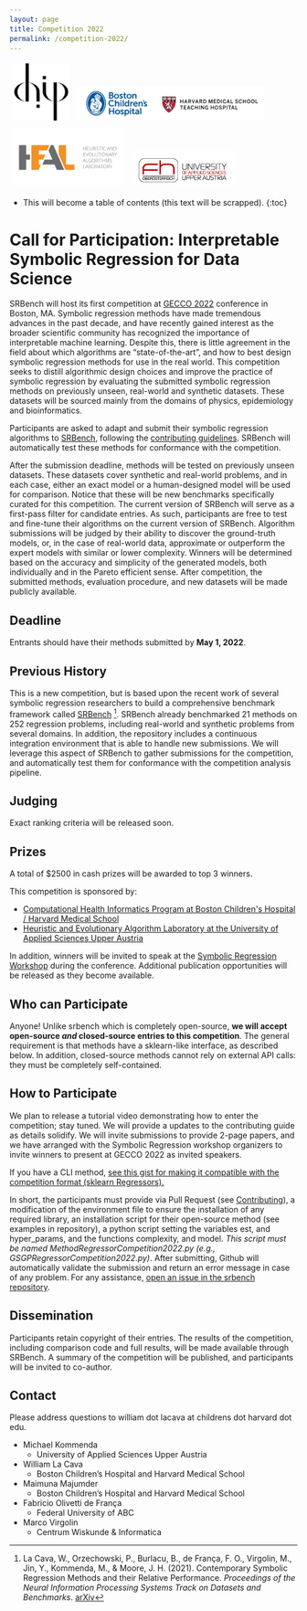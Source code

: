 ```yaml
---
layout: page
title: Competition 2022
permalink: /competition-2022/
---
```

<style>
img {
    height: 100px;
    margin: 5px;
}
</style>

<a href="http://www.chip.org" ><img style="float:center;" src="/assets/chip-logo_0.png"></a>
<a href="http://www.chip.org" ><img style="float:center; height:60px;" src="/assets/bch-hvd.png"></a>
<br>
<a href="https://pure.fh-ooe.at/en/projects/heuristiclab" ><img style="float:center;" src="/assets/20211004_HEAL-Logo_v7.png"></a>
<a href="https://pure.fh-ooe.at/en/projects/heuristiclab" ><img style="float:center;height:60px;" src="/assets/uasau.png"></a>

* This will become a table of contents (this text will be scrapped).
{:toc}

# Call for Participation: Interpretable Symbolic Regression for Data Science


SRBench will host its first competition at [GECCO 2022](https://gecco-2022.sigevo.org/) conference in Boston, MA. 
Symbolic regression methods have made tremendous advances in the past decade, and have recently gained interest as the broader scientific community has recognized the importance of interpretable machine learning. 
Despite this, there is little agreement in the field about which algorithms are “state-of-the-art”, and how to best design symbolic regression methods for use in the real world. 
This competition seeks to distill algorithmic design choices and improve the practice of symbolic regression by evaluating the submitted symbolic regression methods on previously unseen, real-world and synthetic datasets. 
These datasets will be sourced mainly from the domains of physics, epidemiology and bioinformatics.

Participants are asked to adapt and submit their symbolic regression algorithms to [SRBench](https://github.com/cavalab/srbench), following the [contributing guidelines](/contributing). 
SRBench will automatically test these methods for conformance with the competition.

After the submission deadline, methods will be tested on previously unseen datasets. 
These datasets cover synthetic and real-world problems, and in each case, either an exact model or a human-designed model will be used for comparison. 
Notice that these will be new benchmarks specifically curated for this competition. 
The current version of SRBench will serve as a first-pass filter for candidate entries. 
As such, participants are free to test and fine-tune their algorithms on the current version of SRBench. 
Algorithm submissions will be judged by their ability to discover the ground-truth models, or, in the case of real-world data, approximate or outperform the expert models with similar or lower complexity.
Winners will be determined based on the accuracy and simplicity of the generated models, both individually and in the Pareto efficient sense. 
After competition, the submitted methods, evaluation procedure, and new datasets will be made publicly available.


## Deadline

Entrants should have their methods submitted by **May 1, 2022**. 

## Previous History

This is a new competition, but is based upon the recent work of several symbolic regression researchers to build a comprehensive benchmark framework called [SRBench](cavalab.org/srbench) [^1].
SRBench already benchmarked 21 methods on 252 regression problems, including real-world and synthetic problems from several domains. 
In addition, the repository includes a continuous integration environment that is able to handle new submissions. 
We will leverage this aspect of SRBench to gather submissions for the competition, and automatically test them for conformance with the competition analysis pipeline.

[^1]: La Cava, W., Orzechowski, P., Burlacu, B., de França, F. O., Virgolin, M., Jin, Y., Kommenda, M., & Moore, J. H. (2021). Contemporary Symbolic Regression Methods and their Relative Performance. _Proceedings of the Neural Information Processing Systems Track on Datasets and Benchmarks_. [arXiv](https://arxiv.org/abs/2107.14351)


## Judging

Exact ranking criteria will be released soon. 

## Prizes

A total of $2500 in cash prizes will be awarded to top 3 winners.

This competition is sponsored by:

- [Computational Health Informatics Program at Boston Children's Hospital / Harvard Medical School](http://www.chip.org)
- [Heuristic and Evolutionary Algorithm Laboratory at the University of Applied Sciences Upper Austria](https://pure.fh-ooe.at/en/projects/heuristiclab)

In addition, winners will be invited to speak at the [Symbolic Regression Workshop](https://gecco-2022.sigevo.org/Workshops#SymReg) during the conference. 
Additional publication opportunities will be released as they become available.

## Who can Participate

Anyone! 
Unlike srbench which is completely open-source, **we will accept open-source _and_ closed-source entries to this competition**. 
The general requirement is that methods have a sklearn-like interface, as described below.
In addition, closed-source methods cannot rely on external API calls: they must be completely self-contained. 

## How to Participate

We plan to release a tutorial video demonstrating how to enter the competition; stay tuned. 
We will provide a updates to the contributing guide as details solidify.
We will invite submissions to provide 2-page papers, and we have arranged with the Symbolic Regression workshop organizers to invite winners to present at GECCO 2022 as invited speakers.

If you have a CLI method, [see this gist for making it compatible with the competition format (sklearn Regressors).](https://gist.github.com/folivetti/609bc9b854c51968ef90aa675ccaa60d)

In short, the participants must provide via Pull Request (see [Contributing](contributing)), a modification of the environment file to ensure the installation of any required library, an installation script for their open-source method (see examples in repository), a python script setting the variables est, and hyper_params, and the functions complexity, and model. 
_This script must be named MethodRegressorCompetition2022.py (e.g., GSGPRegressorCompetition2022.py)_. 
After submitting, Github will automatically validate the submission and return an error message in case of any problem. 
For any assistance, [open an issue in the srbench repository](http://github.com/cavalab/srbench/issues).

## Dissemination

Participants retain copyright of their entries. 
The results of the competition, including comparison code and full results, will be made available through SRBench.
A summary of the competition will be published, and participants will be invited to co-author. 

## Contact

Please address questions to william dot lacava at childrens dot harvard dot edu. 

- Michael Kommenda
    - University of Applied Sciences Upper Austria
- William La Cava
    - Boston Children’s Hospital and Harvard Medical School
- Maimuna Majumder
    - Boston Children’s Hospital and Harvard Medical School
- Fabricio Olivetti de França
    - Federal University of ABC
- Marco Virgolin
    - Centrum Wiskunde & Informatica
